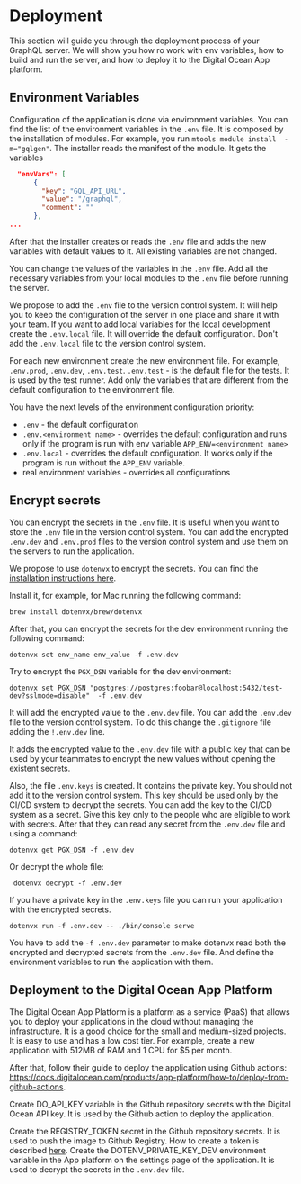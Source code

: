 # Deployment

This section will guide you through the deployment process of your GraphQL server.
We will show you how ro work with env variables, how to build and run the server, and how to deploy it to the Digital Ocean App platform.

## Environment Variables

Configuration of the application is done via environment variables.
You can find the list of the environment variables in the `.env` file. It is composed by the installation of modules.
For example, you run `mtools module install  -m="gqlgen"`. The installer reads the manifest of the module. It gets the variables 

```json
  "envVars": [
      {
        "key": "GQL_API_URL",
        "value": "/graphql",
        "comment": ""
      },
...
```

After that the installer creates or reads the `.env` file and adds the new variables with default values to it. 
All existing variables are not changed.

You can change the values of the variables in the `.env` file. Add all the necessary variables from your local modules to the `.env` file before running the server.

We propose to add the `.env` file to the version control system. It will help you to keep the configuration of the server in one place and share it with your team.
If you want to add local variables for the local development create the `.env.local` file. It will override the default configuration. Don't add the `.env.local` file to the version control system.

For each new environment create the new environment file. For example, `.env.prod`, `.env.dev`, `.env.test`. `.env.test` - is the default file for the tests. It is used by the test runner.
Add only the variables that are different from the default configuration to the environment file.

You have the next levels of the environment configuration priority:
- `.env` - the default configuration
- `.env.<environment name>` - overrides the default configuration and runs only if the program is run with env variable `APP_ENV=<environment name>`
- `.env.local` - overrides the default configuration. It works only if the program is run without the `APP_ENV` variable.
- real environment variables - overrides all configurations


## Encrypt secrets

You can encrypt the secrets in the `.env` file. It is useful when you want to store the `.env` file in the version control system.
You can add the encrypted `.env.dev` and `.env.prod` files to the version control system and use them on the servers to run the application.

We propose to use `dotenvx` to encrypt the secrets. You can find the [installation instructions here](https://github.com/dotenvx/dotenvx?tab=readme-ov-file).

Install it, for example, for Mac running the following command:

```shell
brew install dotenvx/brew/dotenvx
```

After that, you can encrypt the secrets for the dev environment running the following command:

```shell
dotenvx set env_name env_value -f .env.dev
```

Try to encrypt the `PGX_DSN` variable for the dev environment:

```shell
dotenvx set PGX_DSN "postgres://postgres:foobar@localhost:5432/test-dev?sslmode=disable"  -f .env.dev
```

It will add the encrypted value to the `.env.dev` file. You can add the `.env.dev` file to the version control system.
To do this change the `.gitignore` file adding the `!.env.dev` line.

It adds the encrypted value to the `.env.dev` file with a public key that can be used by your teammates to encrypt the new values without opening the existent secrets.

Also, the file `.env.keys` is created. It contains the private key. You should not add it to the version control system.
This key should be used only by the CI/CD system to decrypt the secrets. You can add the key to the CI/CD system as a secret. 
Give this key only to the people who are eligible to work with secrets. After that they can read any secret from the `.env.dev` file and using a command:

```shell
dotenvx get PGX_DSN -f .env.dev
```

Or decrypt the whole file:

```shell
 dotenvx decrypt -f .env.dev
```

If you have a private key in the `.env.keys` file you can run your application with the encrypted secrets. 

```shell
dotenvx run -f .env.dev -- ./bin/console serve
```

You have to add the `-f .env.dev` parameter to make dotenvx read both the encrypted and decrypted secrets from the `.env.dev` file. And define the environment variables to run the application with them.


## Deployment to the Digital Ocean App Platform

The Digital Ocean App Platform is a platform as a service (PaaS) that allows you to deploy your applications in the cloud without managing the infrastructure.
It is a good choice for the small and medium-sized projects. It is easy to use and has a low cost tier. For example, create a new application with 512MB of RAM and 1 CPU for $5 per month.

After that, follow their guide to deploy the application using Github actions: https://docs.digitalocean.com/products/app-platform/how-to/deploy-from-github-actions.

Create DO_API_KEY variable in the Github repository secrets with the Digital Ocean API key. It is used by the Github action to deploy the application.

Create the REGISTRY_TOKEN secret in the Github repository secrets. It is used to push the image to Github Registry. How to create a token is described [here](https://docs.github.com/en/authentication/keeping-your-account-and-data-secure/managing-your-personal-access-tokens#creating-a-fine-grained-personal-access-token).
Create the DOTENV_PRIVATE_KEY_DEV environment variable in the App platform on the settings page of the application. It is used to decrypt the secrets in the `.env.dev` file.